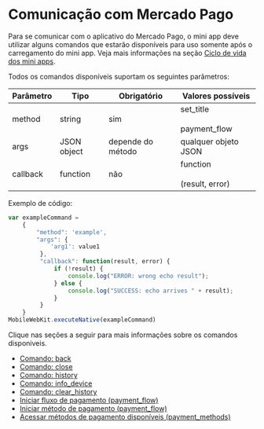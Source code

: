 # Comunicação com Mercado Pago

Para se comunicar com o aplicativo do Mercado Pago, o mini app deve utilizar alguns comandos que estarão disponíveis para uso somente após o carregamento do mini app. Veja mais informações na seção [Ciclo de vida dos mini apps](/developers/pt/docs/mini-apps/introduction/lifecycle).

Todos os comandos disponíveis suportam os seguintes parâmetros:

| Parâmetro  | Tipo  | Obrigatório  | Valores possíveis |
| --- | --- | --- | --- |
| method | string | sim | set_title <br><br> payment_flow | 
| args |  JSON object | depende do método | qualquer objeto JSON | 
| callback | function | não | function <br><br> (result, error) | 

Exemplo de código:

```javascript
var exampleCommand =
    {
        "method": 'example',
        "args": {
            'arg1': value1
         },
         "callback": function(result, error) {
             if (!result) {
                 console.log("ERROR: wrong echo result");
             } else {
                 console.log("SUCCESS: echo arrives " + result);
             }
         }
    }
MobileWebKit.executeNative(exampleCommand)
```

Clique nas seções a seguir para mais informações sobre os comandos disponiveis.

* [Comando: back](/developers/pt/docs/mini-apps/comunication-mercado-pago/commands#bookmark_comando:_back) 
* [Comando: close](/developers/pt/docs/mini-apps/comunication-mercado-pago/commands#bookmark_comando:_close)
* [Comando: history](/developers/pt/docs/mini-apps/comunication-mercado-pago/commands#bookmark_comando:_history)
* [Comando: info_device](/developers/pt/docs/mini-apps/comunication-mercado-pago/commands#bookmark_comando:_info_device)
* [Comando: clear_history](/developers/pt/docs/mini-apps/comunication-mercado-pago/commands#bookmark_comando:_clear_history)
* [Iniciar fluxo de pagamento (payment_flow)](/developers/pt/docs/mini-apps/comunication-mercado-pago/commands#bookmark_iniciar_fluxo_de_pagamento_(payment_flow))
* [Iniciar método de pagamento (payment_flow)](/developers/pt/docs/mini-apps/comunication-mercado-pago/commands#bookmark_iniciar_método_de_pagamento_(payment_flow))
* [Acessar métodos de pagamento disponíveis (payment_methods)](/developers/pt/docs/mini-apps/comunication-mercado-pago/commands#bookmark_acessar_métodos_de_pagamento_disponíveis_(payment_methods))
